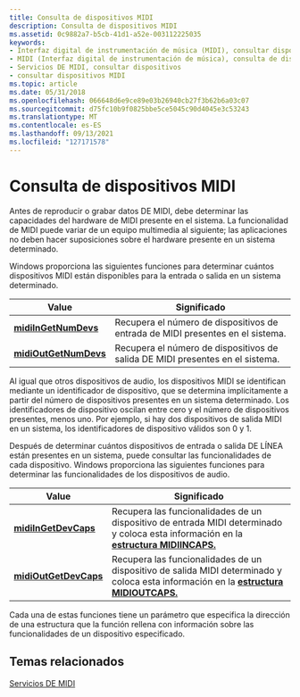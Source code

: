 ```yaml
---
title: Consulta de dispositivos MIDI
description: Consulta de dispositivos MIDI
ms.assetid: 0c9882a7-b5cb-41d1-a52e-003112225035
keywords:
- Interfaz digital de instrumentación de música (MIDI), consultar dispositivos
- MIDI (Interfaz digital de instrumentación de música), consulta de dispositivos
- Servicios DE MIDI, consultar dispositivos
- consultar dispositivos MIDI
ms.topic: article
ms.date: 05/31/2018
ms.openlocfilehash: 066648d6e9ce89e03b26940cb27f3b62b6a03c07
ms.sourcegitcommit: d75fc10b9f0825bbe5ce5045c90d4045e3c53243
ms.translationtype: MT
ms.contentlocale: es-ES
ms.lasthandoff: 09/13/2021
ms.locfileid: "127171578"
---
```

# <a name="querying-midi-devices"></a>Consulta de dispositivos MIDI

Antes de reproducir o grabar datos DE MIDI, debe determinar las capacidades del hardware de MIDI presente en el sistema. La funcionalidad de MIDI puede variar de un equipo multimedia al siguiente; las aplicaciones no deben hacer suposiciones sobre el hardware presente en un sistema determinado.

Windows proporciona las siguientes funciones para determinar cuántos dispositivos MIDI están disponibles para la entrada o salida en un sistema determinado.



| Value                                          | Significado                                                            |
|------------------------------------------------|--------------------------------------------------------------------|
| [**midiInGetNumDevs**](/windows/win32/api/mmeapi/nf-mmeapi-midiingetnumdevs)   | Recupera el número de dispositivos de entrada de MIDI presentes en el sistema.  |
| [**midiOutGetNumDevs**](/windows/win32/api/mmeapi/nf-mmeapi-midioutgetnumdevs) | Recupera el número de dispositivos de salida DE MIDI presentes en el sistema. |



 

Al igual que otros dispositivos de audio, los dispositivos MIDI se identifican mediante un identificador de dispositivo, que se determina implícitamente a partir del número de dispositivos presentes en un sistema determinado. Los identificadores de dispositivo oscilan entre cero y el número de dispositivos presentes, menos uno. Por ejemplo, si hay dos dispositivos de salida MIDI en un sistema, los identificadores de dispositivo válidos son 0 y 1.

Después de determinar cuántos dispositivos de entrada o salida DE LÍNEA están presentes en un sistema, puede consultar las funcionalidades de cada dispositivo. Windows proporciona las siguientes funciones para determinar las funcionalidades de los dispositivos de audio.



| Value                                          | Significado                                                                                                                                   |
|------------------------------------------------|-------------------------------------------------------------------------------------------------------------------------------------------|
| [**midiInGetDevCaps**](/windows/win32/api/mmeapi/nf-mmeapi-midiingetdevcaps)   | Recupera las funcionalidades de un dispositivo de entrada MIDI determinado y coloca esta información en la [**estructura MIDIINCAPS.**](/windows/win32/api/mmeapi/ns-mmeapi-midiincaps)    |
| [**midiOutGetDevCaps**](/windows/win32/api/mmeapi/nf-mmeapi-midioutgetdevcaps) | Recupera las funcionalidades de un dispositivo de salida MIDI determinado y coloca esta información en la [**estructura MIDIOUTCAPS.**](/windows/win32/api/mmeapi/ns-mmeapi-midioutcaps) |



 

Cada una de estas funciones tiene un parámetro que especifica la dirección de una estructura que la función rellena con información sobre las funcionalidades de un dispositivo especificado.

## <a name="related-topics"></a>Temas relacionados

<dl> <dt>

[Servicios DE MIDI](midi-services.md)
</dt> </dl>

 

 